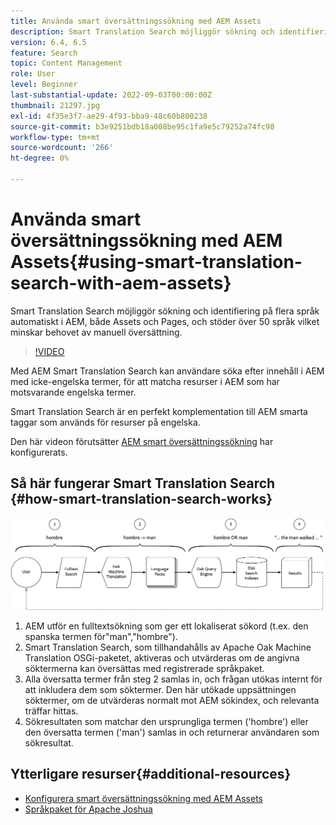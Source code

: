 ```yaml
---
title: Använda smart översättningssökning med AEM Assets
description: Smart Translation Search möjliggör sökning och identifiering på flera språk automatiskt i AEM, både Assets och Pages, och stöder över 50 språk vilket minskar behovet av manuell översättning.
version: 6.4, 6.5
feature: Search
topic: Content Management
role: User
level: Beginner
last-substantial-update: 2022-09-03T00:00:00Z
thumbnail: 21297.jpg
exl-id: 4f35e3f7-ae29-4f93-bba9-48c60b800238
source-git-commit: b3e9251bdb18a008be95c1fa9e5c79252a74fc98
workflow-type: tm+mt
source-wordcount: '266'
ht-degree: 0%

---
```


# Använda smart översättningssökning med AEM Assets{#using-smart-translation-search-with-aem-assets}

Smart Translation Search möjliggör sökning och identifiering på flera språk automatiskt i AEM, både Assets och Pages, och stöder över 50 språk vilket minskar behovet av manuell översättning.

>[!VIDEO](https://video.tv.adobe.com/v/21297?quality=12&learn=on)

Med AEM Smart Translation Search kan användare söka efter innehåll i AEM med icke-engelska termer, för att matcha resurser i AEM som har motsvarande engelska termer.

Smart Translation Search är en perfekt komplementation till AEM smarta taggar som används för resurser på engelska.

Den här videon förutsätter [AEM smart översättningssökning](smart-translation-search-technical-video-setup.md) har konfigurerats.

## Så här fungerar Smart Translation Search {#how-smart-translation-search-works}

![Smart Translation Search Flow Diagram](assets/smart-translation-search-flow.png)

1. AEM utför en fulltextsökning som ger ett lokaliserat sökord (t.ex. den spanska termen för&quot;man&quot;,&quot;hombre&quot;).
2. Smart Translation Search, som tillhandahålls av Apache Oak Machine Translation OSGi-paketet, aktiveras och utvärderas om de angivna söktermerna kan översättas med registrerade språkpaket.
3. Alla översatta termer från steg 2 samlas in, och frågan utökas internt för att inkludera dem som söktermer. Den här utökade uppsättningen söktermer, om de utvärderas normalt mot AEM sökindex, och relevanta träffar hittas.
4. Sökresultaten som matchar den ursprungliga termen (&#39;hombre&#39;) eller den översatta termen (&#39;man&#39;) samlas in och returnerar användaren som sökresultat.

## Ytterligare resurser{#additional-resources}

* [Konfigurera smart översättningssökning med AEM Assets](smart-translation-search-technical-video-setup.md)
* [Språkpaket för Apache Joshua](https://cwiki.apache.org/confluence/display/JOSHUA/Language+Packs)
